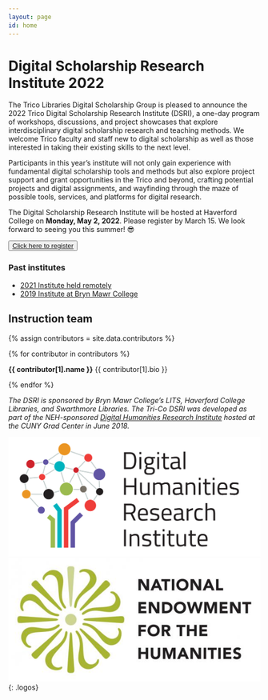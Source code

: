 ```yaml
---
layout: page
id: home
---
```


# **Digital Scholarship Research Institute 2022**

The Trico Libraries Digital Scholarship Group is pleased to announce the 2022 Trico Digital Scholarship Research Institute (DSRI), a one-day program of workshops, discussions, and project showcases that explore interdisciplinary digital scholarship research and teaching methods. We welcome Trico faculty and staff new to digital scholarship as well as those interested in taking their existing skills to the next level. 

Participants in this year’s institute will not only gain experience with fundamental digital scholarship tools and methods but also explore project support and grant opportunities in the Trico and beyond, crafting potential projects and digital assignments, and wayfinding through the maze of possible tools, services, and platforms for digital research.

The Digital Scholarship Research Institute will be hosted at Haverford College on **Monday, May 2, 2022**. Please register by March 15. We look forward to seeing you this summer! 😎

<button role="button" class="button-blue" aria-label="open registration form">
    <a href="https://forms.gle/mAaLsi4k6eoFZ4di9">Click here to register</a>
</button>

### Past institutes

- [2021 Institute held remotely](2021)
- [2019 Institute at Bryn Mawr College](2019)

<!--
---

## Schedule

---
-->

## Instruction team

<div class="contributors-gallery">
{% assign contributors = site.data.contributors %}

{% for contributor in contributors %}

<div class="contributor">
<div class="avatar" style="background-image:url({{ contributor[1].image | prepend: 'images/' }});" alt="{{ contributor[1].name }}"></div>
<div class="bio">
<p>
<strong>{{ contributor[1].name }}</strong>
{{ contributor[1].bio }}
</p>
</div>
<div class="clearfix"></div>
</div>
{% endfor %}
</div>

*The DSRI is sponsored by Bryn Mawr College’s LITS, Haverford College Libraries, and Swarthmore Libraries. The Tri-Co DSRI was developed as part of the NEH-sponsored [Digital Humanities Research Institute](http://dhinstitutes.org/) hosted at the CUNY Grad Center in June 2018.*

[![digital humanities research institute logo](images/DHRI-03.svg)](http://dhinstitutes.org/)
[![national endowment for the humanities logo](images/NEH_stacked_logo-01_full-color.jpg)](https://www.neh.gov/)
{: .logos}
